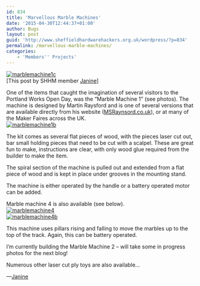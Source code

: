 ```yaml
---
id: 834
title: 'Marvellous Marble Machines'
date: '2015-04-30T12:44:37+01:00'
author: Bugs
layout: post
guid: 'http://www.sheffieldhardwarehackers.org.uk/wordpress/?p=834'
permalink: /marvellous-marble-machines/
categories:
    - 'Members'' Projects'
---
```


[![marblemachine1c](https://www.sheffieldhackspace.org.uk/wordpress/wp-content/uploads/2015/04/marblemachine1c-e1430397428630.jpg)](https://www.sheffieldhackspace.org.uk/wordpress/wp-content/uploads/2015/04/marblemachine1c-e1430397428630.jpg)  
\[This post by SHHM member [Janine](https://twitter.com/J9Kirby)\]

One of the items that caught the imagination of several visitors to the Portland Works Open Day, was the “Marble Machine 1” (see photos). The machine is designed by Martin Raysford and is one of several versions that are available directly from his website ([MSRaynsord.co.uk](http://msraynsford.co.uk)), or at many of the Maker Faires across the UK.  
[![marblemachine1b](https://www.sheffieldhackspace.org.uk/wordpress/wp-content/uploads/2015/04/marblemachine1b-e1430397512275.jpg)](https://www.sheffieldhackspace.org.uk/wordpress/wp-content/uploads/2015/04/marblemachine1b-e1430397512275.jpg)

The kit comes as several flat pieces of wood, with the pieces laser cut out, bar small holding pieces that need to be cut with a scalpel. These are great fun to make, instructions are clear, with only wood glue required from the builder to make the item.

The spiral section of the machine is pulled out and extended from a flat piece of wood and is kept in place under grooves in the mounting stand.

The machine is either operated by the handle or a battery operated motor can be added.

Marble machine 4 is also available (see below).  
[![marblemachine4](https://www.sheffieldhackspace.org.uk/wordpress/wp-content/uploads/2015/04/marblemachine4-e1430397477289.jpg)](https://www.sheffieldhackspace.org.uk/wordpress/wp-content/uploads/2015/04/marblemachine4-e1430397477289.jpg)  
[![marblemachine4b](https://www.sheffieldhackspace.org.uk/wordpress/wp-content/uploads/2015/04/marblemachine4b.jpg)](https://www.sheffieldhackspace.org.uk/wordpress/wp-content/uploads/2015/04/marblemachine4b.jpg)

This machine uses pillars rising and falling to move the marbles up to the top of the track. Again, this can be battery operated.

I’m currently building the Marble Machine 2 – will take some in progress photos for the next blog!

Numerous other laser cut ply toys are also available…

—[Janine](https://twitter.com/J9Kirby)
<!--- path/to this posts images is ![]({{ site.baseurl }}/assets/blog/2015-04-30-marvellous-marble-machines/ --->